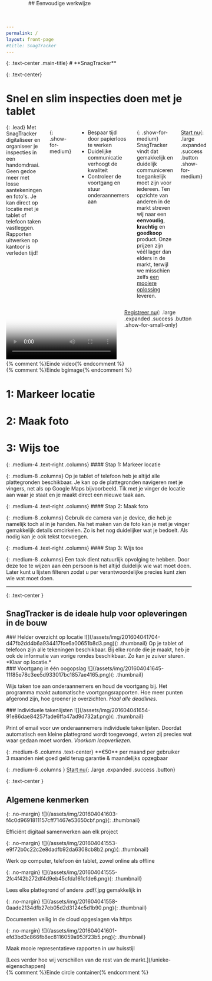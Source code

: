 ```yaml
---
permalink: /
layout: front-page
#title: SnagTracker
---
```


<div id="bgimage" class="aligner"><div>
{: .text-center .main-title}
# **Sna<span>g</span>Tracker**

{: .text-center}
# S<span class="show-for-medium">nel en s</span>lim inspecties doen<span class="show-for-large"> met je tablet</span>

<div class="row">
<div class="medium-6 columns">
{: .lead}
Met SnagTracker digitaliseer en organiseer je inspecties in een handomdraai. Geen gedoe meer met losse aantekeningen en foto's. Je kan direct op locatie met je tablet of telefoon taken vastleggen. Rapporten uitwerken op kantoor is verleden tijd!

{: .show-for-medium}
 - Bespaar tijd door papierloos te werken
 - Duidelijke communicatie verhoogt de kwaliteit
 - Controleer de voortgang en stuur onderaannemers aan

{: .show-for-medium}
SnagTracker vindt dat gemakkelijk en duidelijk communiceren toegankelijk moet zijn voor iedereen. Ten opzichte van anderen in de markt streven wij naar een **eenvoudig**, **krachtig** en **goedkoop** product. Onze prijzen zijn v&eacute;&eacute;l lager dan elders in de markt, terwijl we misschien zelfs [een mooiere oplossing](/unieke-eigenschappen) leveren.

[Start nu](https://app.snagtracker.com/index.html#/login/register){: .large .expanded .success .button .show-for-medium}

</div>

<div class="medium-6 columns">
<div class="flex-video widescreen js-media-player">
  <video poster="/assets/img/201604181427-c8c212102829b8eebac78362a7ec752c-play.png" controls crossorigin>
    <!-- Video files -->
    <source src="/assets/video/snagtracker.mp4" type="video/mp4">
    <source src="/assets/video/snagtracker.webm" type="video/webm">

    <a href="/assets/video/snagtracker.mp4">Download video</a>
  </video>
</div>

<script>
document.addEventListener("DOMContentLoaded", function(event) {
  plyr.setup('.js-media-player', {
    title: 'SnagTracker introductie',
    fullscreen: { enabled: false },
    controls: [],
    tooltips: { controls: true }
  });
});
(function() {
  ['/assets/img/plyr.svg']
  .forEach(function(u) {
    var x = new XMLHttpRequest(), b = document.body;
    if ('withCredentials' in x) {
      x.open('GET', u, true);
    }
    else if (typeof XDomainRequest == 'function') {
      x = new XDomainRequest();
      x.open('GET', u);
    }
    else { return; }
    x.onload = function() {
      var c = document.createElement('div');
      c.setAttribute('hidden', '');
      c.innerHTML = x.responseText;
      b.insertBefore(c, b.childNodes[0]);
    };
    setTimeout(function () {
      x.send();
    }, 0);
  });
})();
</script>

[Registreer nu](https://app.snagtracker.com/index.html#/login/register){: .large .expanded .success .button .show-for-small-only}

</div></div>{% comment %}Einde video{% endcomment %}

</div></div>{% comment %}Einde bgimage{% endcomment %}


<div id="circle">

<div id="ipads">
<div><div class="ipad" style="background-image: url(/assets/img/201604041455-7f92a2350d3d6ce36df7a8f899e12497.png);"><div></div></div>

# <span>1:</span> Markeer locatie

</div>
<div><div class="ipad" style="background-image: url(/assets/img/201604041449-073501e4924de95a57ca314556373123.png);"><div></div></div>

# <span>2:</span> Maak foto

</div>
<div><div class="ipad" style="background-image: url(/assets/img/201604041452-59f55306e4afd98b9f6efc695ce89d19.png);"><div></div></div>

# <span>3:</span> Wijs toe

</div>
</div>

<div class="aligner" style="position: absolute; top: 0; left: 30vw; width: 100vw; height: 20vw; backgrounda: rgba(200,255,200,0.5);"><div>
## Eenvoudige werkwijze
</div></div>

<div id="container">

<div class="row">
{: .medium-4 .text-right .columns}
#### Stap 1: Markeer locatie

{: .medium-8 .columns}
Op je tablet of telefoon heb je altijd alle plattegronden beschikbaar. Je kan op de plattegronden navigeren met je vingers, net als op Google Maps bijvoorbeeld. Tik met je vinger de locatie aan waar je staat en je maakt direct een nieuwe taak aan.
</div>


<div class="row">
{: .medium-4 .text-right .columns}
#### Stap 2: Maak foto

{: .medium-8 .columns}
Gebruik de camera van je device, die heb je namelijk toch al in je handen. Na het maken van de foto kan je met je vinger gemakkelijk details omcirkelen. Zo is het nog duidelijker wat je bedoelt. Als nodig kan je ook tekst toevoegen.
</div>

<div class="row">
{: .medium-4 .text-right .columns}
#### Stap 3: Wijs toe

{: .medium-8 .columns}
Een taak dient natuurlijk opvolging te hebben. Door deze toe te wijzen aan &eacute;&eacute;n persoon is het altijd duidelijk wie wat moet doen. Later kunt u lijsten filteren zodat u per verantwoordelijke precies kunt zien wie wat moet doen.
</div>

-----------------------

{: .text-center }
## SnagTracker is de ideale hulp voor opleveringen in de bouw

<div class="row medium-up-3">
  <div class="column">
### Helder overzicht op locatie
![](/assets/img/201604041704-d47fb2dd4b6a934417fce6a00651b8d3.png){: .thumbnail}
Op je tablet of telefoon zijn alle tekeningen beschikbaar. Bij elke ronde die je maakt, heb je ook de informatie van vorige rondes beschikbaar. Zo kan je zuiver sturen. *Klaar op locatie.*
  </div>

  <div class="column">
### Voortgang in één oogopslag
![](/assets/img/201604041645-11f85e78c3ee5d933017bc1857ae4165.png){: .thumbnail}

Wijs taken toe aan onderaannemers en houd de voortgang bij. Het programma maakt automatische voortgangsrapporten. Hoe meer punten afgerond zijn, hoe groener je overzichten. *Haal alle deadlines.*
  </div>

  <div class="column">
### Individuele takenlijsten
![](/assets/img/201604041654-91e86dae84257fade6ffa47ad9d732af.png){: .thumbnail}

Print of email voor uw onderaannemers individuele takenlijsten. Doordat automatisch een kleine plattegrond wordt toegevoegd, weten zij precies wat waar gedaan moet worden. *Voorkom loopverliezen.*
  </div>
</div>


<div class="callout secondary">
<div class="row">
{: .medium-6 .columns .text-center}
**&euro;50** per maand per gebruiker
<span class="show-for-medium"><br/>3 maanden niet goed geld terug garantie</span>
<span class="show-for-large">&amp; maandelijks opzegbaar</span>

{: .medium-6 .columns }
[Start nu](https://app.snagtracker.com/index.html#/login/register){: .large .expanded .success .button}
</div>
</div>

{: .text-center }
## Algemene kenmerken

<div class="row medium-up-3 large-up-5">
  <div class="column">
{: .no-margin}
![](/assets/img/201604041603-f4c0d9691811157cff71467e53650cbf.png){: .thumbnail}

Effici&euml;nt digitaal samenwerken aan elk project

  </div>

  <div class="column">
{: .no-margin}
![](/assets/img/201604041553-e9f72b0c22c2e8dadfb92da6308cb8b2.png){: .thumbnail}

Werk op computer, telefoon &eacute;n tablet, zowel online als offline
  </div>

  <div class="column">
{: .no-margin}
![](/assets/img/201604041555-2fc4f42b272df4d9eb45cfda161cfde6.png){: .thumbnail}

Lees elke plattegrond of andere .pdf/.jpg gemakkelijk in
  </div>

  <div class="column">
{: .no-margin}
![](/assets/img/201604041558-0aade2134dfb27eb05d2d3124c5d1b90.png){: .thumbnail}

Documenten veilig in de cloud opgeslagen via https
  </div>

  <div class="column">
{: .no-margin}
![](/assets/img/201604041601-efd3bd3c866fb8ec8116059a953f23b5.png){: .thumbnail}

Maak mooie representatieve rapporten in uw huisstijl
  </div>
</div>

<div class="row column text-center">
[Lees verder hoe wij verschillen van de rest van de markt.](/unieke-eigenschappen)
</div>

</div>{% comment %}Einde circle container{% endcomment %}
</div>
